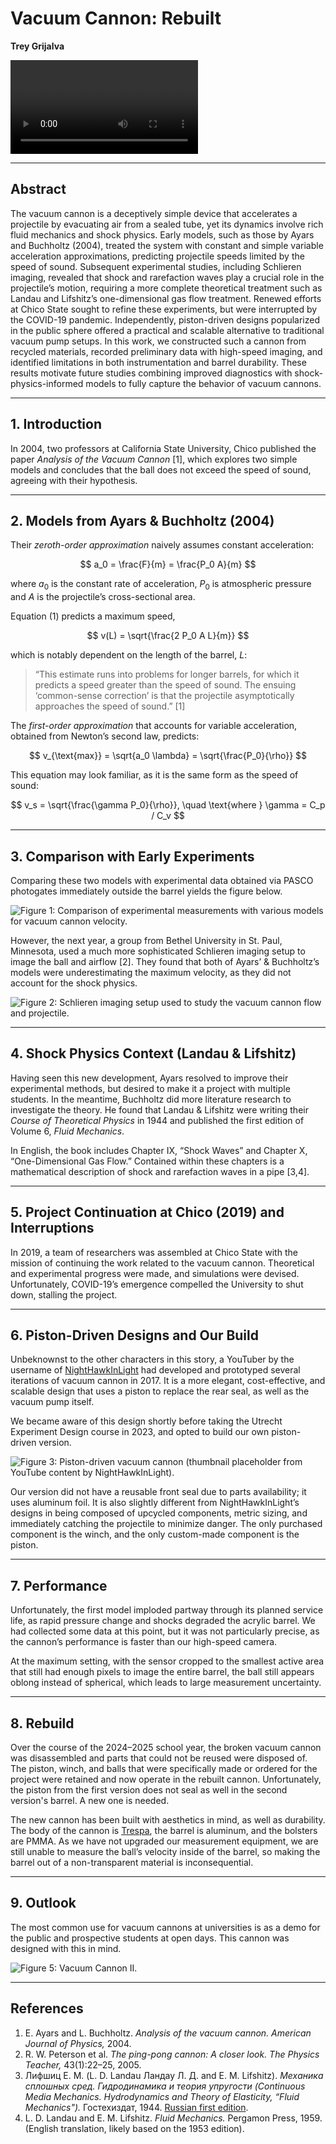 # Vacuum Cannon: Rebuilt
**Trey Grijalva** 

![Figure 0: Vacuum Cannon I slow motion (8.9k fps)](figures/sloMoShot.mp4)

---

## Abstract
The vacuum cannon is a deceptively simple device that accelerates a projectile by evacuating air from a sealed tube, yet its dynamics involve rich fluid mechanics and shock physics. Early models, such as those by Ayars and Buchholtz (2004), treated the system with constant and simple variable acceleration approximations, predicting projectile speeds limited by the speed of sound. Subsequent experimental studies, including Schlieren imaging, revealed that shock and rarefaction waves play a crucial role in the projectile’s motion, requiring a more complete theoretical treatment such as Landau and Lifshitz’s one-dimensional gas flow treatment. Renewed efforts at Chico State sought to refine these experiments, but were interrupted by the COVID-19 pandemic. Independently, piston-driven designs popularized in the public sphere offered a practical and scalable alternative to traditional vacuum pump setups. In this work, we constructed such a cannon from recycled materials, recorded preliminary data with high-speed imaging, and identified limitations in both instrumentation and barrel durability. These results motivate future studies combining improved diagnostics with shock-physics-informed models to fully capture the behavior of vacuum cannons.

---

## 1. Introduction
In 2004, two professors at California State University, Chico published the paper *Analysis of the Vacuum Cannon* [1], which explores two simple models and concludes that the ball does not exceed the speed of sound, agreeing with their hypothesis.

---

## 2. Models from Ayars & Buchholtz (2004)

Their *zeroth-order approximation* naively assumes constant acceleration:

$$
a_0 = \frac{F}{m} = \frac{P_0 A}{m}
$$

where $a_0$ is the constant rate of acceleration, $P_0$ is atmospheric pressure and $A$ is the projectile’s cross-sectional area.  

Equation (1) predicts a maximum speed,

$$
v(L) = \sqrt{\frac{2 P_0 A L}{m}}
$$

which is notably dependent on the length of the barrel, $L$:

> “This estimate runs into problems for longer barrels, for which it predicts a speed greater than the speed of sound. The ensuing ‘common-sense correction’ is that the projectile asymptotically approaches the speed of sound.” [1]

The *first-order approximation* that accounts for variable acceleration, obtained from Newton’s second law, predicts:

$$
v_{\text{max}} = \sqrt{a_0 \lambda} = \sqrt{\frac{P_0}{\rho}}
$$

This equation may look familiar, as it is the same form as the speed of sound:

$$
v_s = \sqrt{\frac{\gamma P_0}{\rho}}, \quad \text{where } \gamma = C_p / C_v
$$

---

## 3. Comparison with Early Experiments
Comparing these two models with experimental data obtained via PASCO photogates immediately outside the barrel yields the figure below.

![Figure 1: Comparison of experimental measurements with various models for vacuum cannon velocity.](figures/subsonicModel.png)

However, the next year, a group from Bethel University in St. Paul, Minnesota, used a much more sophisticated Schlieren imaging setup to image the ball and airflow [2]. They found that both of Ayars’ & Buchholtz’s models were underestimating the maximum velocity, as they did not account for the shock physics.

![Figure 2: Schlieren imaging setup used to study the vacuum cannon flow and projectile.](figures/fig_schlieren_setup.png)

---

## 4. Shock Physics Context (Landau & Lifshitz)
Having seen this new development, Ayars resolved to improve their experimental methods, but desired to make it a project with multiple students. In the meantime, Buchholtz did more literature research to investigate the theory. He found that Landau & Lifshitz were writing their *Course of Theoretical Physics* in 1944 and published the first edition of Volume 6, *Fluid Mechanics*.  

In English, the book includes Chapter IX, “Shock Waves” and Chapter X, “One-Dimensional Gas Flow.” Contained within these chapters is a mathematical description of shock and rarefaction waves in a pipe [3,4].

---

## 5. Project Continuation at Chico (2019) and Interruptions
In 2019, a team of researchers was assembled at Chico State with the mission of continuing the work related to the vacuum cannon. Theoretical and experimental progress were made, and simulations were devised. Unfortunately, COVID-19’s emergence compelled the University to shut down, stalling the project.

---

## 6. Piston-Driven Designs and Our Build
Unbeknownst to the other characters in this story, a YouTuber by the username of [NightHawkInLight](https://www.youtube.com/watch?v=0DKWSXstXuc) had developed and prototyped several iterations of vacuum cannon in 2017. It is a more elegant, cost-effective, and scalable design that uses a piston to replace the rear seal, as well as the vacuum pump itself.  

We became aware of this design shortly before taking the Utrecht Experiment Design course in 2023, and opted to build our own piston-driven version.

![Figure 3: Piston-driven vacuum cannon (thumbnail placeholder from YouTube content by NightHawkInLight).](figures/nighthawkinlightthumbnail.png)

Our version did not have a reusable front seal due to parts availability; it uses aluminum foil. It is also slightly different from NightHawkInLight’s designs in being composed of upcycled components, metric sizing, and immediately catching the projectile to minimize danger. The only purchased component is the winch, and the only custom-made component is the piston.

---

## 7. Performance
Unfortunately, the first model imploded partway through its planned service life, as rapid pressure change and shocks degraded the acrylic barrel. We had collected some data at this point, but it was not particularly precise, as the cannon’s performance is faster than our high-speed camera.  

At the maximum setting, with the sensor cropped to the smallest active area that still had enough pixels to image the entire barrel, the ball still appears oblong instead of spherical, which leads to large measurement uncertainty.

---

## 8. Rebuild
Over the course of the 2024–2025 school year, the broken vacuum cannon was disassembled and parts that could not be reused were disposed of. The piston, winch, and balls that were specifically made or ordered for the project were retained and now operate in the rebuilt cannon. Unfortunately, the piston from the first version does not seal as well in the second version's barrel. A new one is needed.

The new cannon has been built with aesthetics in mind, as well as durability. The body of the cannon is [Trespa](https://www.trespa.com/nl_NL/), the barrel is aluminum, and the bolsters are PMMA. As we have not upgraded our measurement equipment, we are still unable to measure the ball’s velocity inside of the barrel, so making the barrel out of a non-transparent material is inconsequential.

---

## 9. Outlook
The most common use for vacuum cannons at universities is as a demo for the public and prospective students at open days. This cannon was designed with this in mind.

![Figure 5: Vacuum Cannon II.](figures/VacCanII.jpg)

---

## References
1. E. Ayars and L. Buchholtz. *Analysis of the vacuum cannon.* *American Journal of Physics,* 2004.  
2. R. W. Peterson et al. *The ping-pong cannon: A closer look.* *The Physics Teacher,* 43(1):22–25, 2005.  
3. Лифшиц Е. М. (L. D. Landau Ландау Л. Д. and E. M. Lifshitz). *Механика сплошных сред. Гидродинамика и теория упругости (Continuous Media Mechanics. Hydrodynamics and Theory of Elasticity, “Fluid Mechanics").* Гостехиздат, 1944. [Russian first edition](http://books.e-heritage.ru/book/10077925).  
4. L. D. Landau and E. M. Lifshitz. *Fluid Mechanics.* Pergamon Press, 1959. (English translation, likely based on the 1953 edition).  

